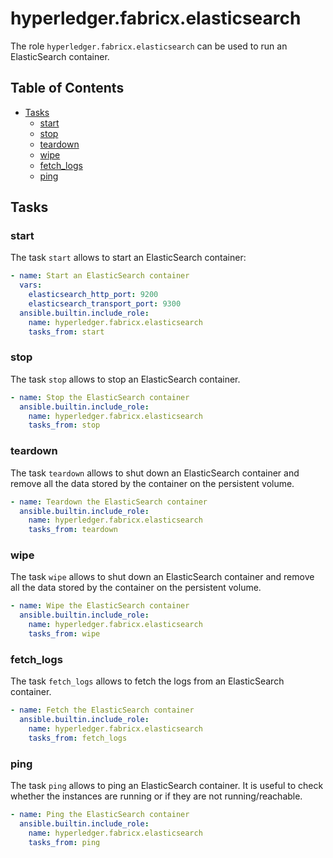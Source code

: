 # hyperledger.fabricx.elasticsearch

The role `hyperledger.fabricx.elasticsearch` can be used to run an ElasticSearch container.

## Table of Contents <!-- omit in toc -->

- [Tasks](#tasks)
  - [start](#start)
  - [stop](#stop)
  - [teardown](#teardown)
  - [wipe](#wipe)
  - [fetch_logs](#fetch_logs)
  - [ping](#ping)

## Tasks

### start

The task `start` allows to start an ElasticSearch container:

```yaml
- name: Start an ElasticSearch container
  vars:
    elasticsearch_http_port: 9200
    elasticsearch_transport_port: 9300
  ansible.builtin.include_role:
    name: hyperledger.fabricx.elasticsearch
    tasks_from: start
```

### stop

The task `stop` allows to stop an ElasticSearch container.

```yaml
- name: Stop the ElasticSearch container
  ansible.builtin.include_role:
    name: hyperledger.fabricx.elasticsearch
    tasks_from: stop
```

### teardown

The task `teardown` allows to shut down an ElasticSearch container and remove all the data stored by the container on the persistent volume.

```yaml
- name: Teardown the ElasticSearch container
  ansible.builtin.include_role:
    name: hyperledger.fabricx.elasticsearch
    tasks_from: teardown
```

### wipe

The task `wipe` allows to shut down an ElasticSearch container and remove all the data stored by the container on the persistent volume.

```yaml
- name: Wipe the ElasticSearch container
  ansible.builtin.include_role:
    name: hyperledger.fabricx.elasticsearch
    tasks_from: wipe
```

### fetch_logs

The task `fetch_logs` allows to fetch the logs from an ElasticSearch container.

```yaml
- name: Fetch the ElasticSearch container
  ansible.builtin.include_role:
    name: hyperledger.fabricx.elasticsearch
    tasks_from: fetch_logs
```

### ping

The task `ping` allows to ping an ElasticSearch container. It is useful to check whether the instances are running or if they are not running/reachable.

```yaml
- name: Ping the ElasticSearch container
  ansible.builtin.include_role:
    name: hyperledger.fabricx.elasticsearch
    tasks_from: ping
```
